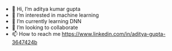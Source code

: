 - 👋 Hi, I’m aditya kumar gupta
- 👀 I’m interested in machine learning
- 🌱 I’m currently learning DNN
- 💞️ I’m looking to collaborate 
- 📫 How to reach me https://www.linkedin.com/in/aditya-gupta-3647424b

<!---
adityacpn/adityacpn is a ✨ special ✨ repository because its `README.md` (this file) appears on your GitHub profile.
You can click the Preview link to take a look at your changes.
--->
